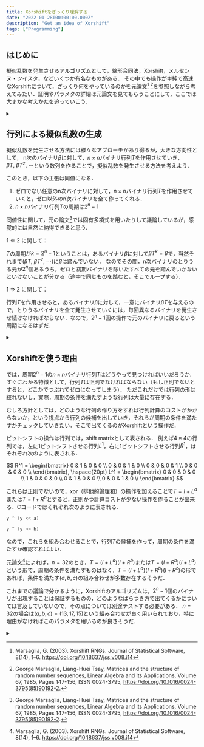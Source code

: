 ```yaml
---
title: Xorshiftをざっくり理解する
date: "2022-01-28T00:00:00.000Z"
description: "Get an idea of Xorshift"
tags: ["Programming"]
---
```


## はじめに

擬似乱数を発生させるアルゴリズムとして，線形合同法，Xorshift，メルセンヌ・ツイスタ，などいくつか有名なものがある．
その中でも操作が単純で高速なXorshiftについて，ざっくり何をやっているのかを元論文[^1] [^2]を参照しながら考えてみたい．証明やパラメタの詳細は元論文を見てもらうことにして，ここでは大まかな考えかたを追っていこう．

<details><summary></summary>
Es gibt mehrere Algorithmen, Pseudozufallszahlen zu generieren, z.B. Lineare Kongruenzgenratoren, Xorshift, Mersenne Twister und so weiter. 
In diesem Blogartikel disktirern wir über das Konzept des Xorshift Algorithms.
</details>

## 行列による擬似乱数の生成

擬似乱数を発生させる方法には様々なアプローチがあり得るが，大きな方向性として，
n次のバイナリ$\beta$に対して，$n \times n$バイナリ行列$T$を作用させていき，$\beta T,~\beta T^2,~\cdots$という数列を作ることで，擬似乱数を発生させる方法を考えよう．

このとき，以下の主張は同値になる．

1. ゼロでない任意のn次バイナリに対して，$n \times n$バイナリ行列$T$を作用させていくと，ゼロ以外のn次バイナリを全て作ってくれる．
2. $n \times n$バイナリ行列$T$の周期は$2^n-1$

同値性に関して，元の論文[^2]では固有多項式を用いたりして議論しているが，感覚的には自然に納得できると思う．

1 $\Leftarrow$ 2 に関して：

$T$の周期が$k = 2^n-1$ということは，あるバイナリ$\beta$に対して$\beta T^k= \beta$で，当然それまで($\beta T,~\beta T^2,~\cdots$)に$\beta$は踏んでいない．
なのでその間，n次バイナリのとりうる元が$2^n$個あるうち，ゼロと初期バイナリを除いたすべての元を踏んでいかないといけないことが分かる（途中で同じものを踏むと，そこでループする）．

1 $\Rightarrow$ 2 に関して：

行列$T$を作用させると，あるバイナリ$\beta$に対して，一意にバイナリ$\beta T$を与えるので，とりうるバイナリを全て発生させていくには，毎回異なるバイナリを発生させ続けなければならない．なので，$2^n-1$回の操作で元のバイナリに戻るという周期になるはずだ．

<details><summary></summary>
Jetzt denken wir über eine Methode nach, bei der wir eine binäre n×n Matrix auf eine n-th binäre Vektor anwenden und die Folge von binären Vektoren erstellen. 
Um möglichst viele untershiedliche Zahlen zu erzeugen, sollten wir eine Matrix wählen, deren Periode 2&#8319;&minus;1 ist.
</details>

## Xorshiftを使う理由

では，周期$2^n-1$の$n \times n$バイナリ行列$T$はどうやって見つければいいだろうか．
すぐにわかる特徴として，行列$T$は正則でなければならない（もし正則でないとすると，どこかでつぶれてゼロになってしまう）．
ただこれだけでは行列の形は絞れないし，実際，周期の条件を満たすような行列は大量に存在する．

むしろ方針としては，どのような行列の作り方をすれば行列計算のコストがかからないか，という視点から行列の候補を出していき，それらが周期の条件を満たすかチェックしていきたい．そこで出てくるのがXorshiftという操作だ．

ビットシフトの操作は行列では，shift matrixとして表される．
例えば$4 \times 4$の行列では，左に1ビットシフトさせる行列$L^1$，右に1ビットシフトさせる行列$R^1$，はそれぞれ次のように表される．

$$
R^1 = 
\begin{bmatrix}
0 & 1 & 0 & 0 \\
0 & 0 & 1 & 0 \\
0 & 0 & 0 & 1 \\
0 & 0 & 0 & 0 \\
\end{bmatrix}, 
\hspace{20pt}
L^1 = 
\begin{bmatrix}
0 & 0 & 0 & 0 \\
1 & 0 & 0 & 0 \\
0 & 1 & 0 & 0 \\
0 & 0 & 1 & 0 \\
\end{bmatrix}
$$

これらは正則でないので，xor（排他的論理和）の操作を加えることで$T=I+L^a$または$T=I+R^b$とすると，正則かつ計算コストが少ない操作を作ることが出来る．Cコードではそれぞれ次のように表される．

```c
y ^ (y << a)
```

```c
y ^ (y >> b)
```

なので，これらを組み合わせることで，行列$T$の候補を作って，周期の条件を満たすか確認すればよい．

元論文[^1]によれば，$n=32$のとき，$T=(I+L^a)(I+R^b)$または$T=(I+R^b)(I+L^a)$という形で，周期の条件を満たすものはなく，$T=(I+L^a)(I+R^b)(I+R^c)$の形であれば，条件を満たす$(a, b, c)$の組み合わせが多数存在するそうだ．

これまでの議論で分かるように，Xorshiftのアルゴリズムは，$2^n-1$個のバイナリが出現することは保証するものの，どのようなばらつき方で出てくるかについては言及していないので，その点については別途テストする必要がある．
$n=32$の場合は$(a,b,c) = (13,17,15)$という組み合わせが良く用いられており，特に理由がなければこのパラメタを用いるのが良さそうだ．

<details><summary></summary>
Nun die Frage ist, wie man eine Matrix mit einer Periode von 2&#8319;&minus;1 finden.
Eine notwendige Eigenschaft ist, dass die Matrix regelmäßig sein muss.
Das reicht jedoch nicht aus, um die Form der Matrix zu bestimmen.
Daher suchen wir zunächst nach Matrixoperation, die mit geringem Rechenaufwand durchgeführt werden kann. Und dann prüfen wir, ob diese Matrix die Periode-Anforderung erfüllt.
Für solche Matrixoperation ist xor-Shift ein guter Kandidat.
Bit-Shift Operation kann als eine Shift-Matrix beschrieben werden.
Da eine Shift-Matrix nicht regulär ist, führen wir eine zusätzliche xor-Operation durch. Auf diese Weise kann ein regulär Matrixoperation mit geringem Rechenaufwand erstellt werden.
Für n=32 ist es möglich, eine Matirx mit der Periode von 2&#8319;&minus;1 aus drei (oder mehr) xor-Shift Operationen zu erstellen, und normalerweise wird (a, b, c) = (13, 17, 15) verwendet.
</details>


[^1]: Marsaglia, G. (2003). Xorshift RNGs. Journal of Statistical Software, 8(14), 1–6. https://doi.org/10.18637/jss.v008.i14

[^2]: George Marsaglia, Liang-Huei Tsay, Matrices and the structure of random number sequences, Linear Algebra and its Applications, Volume 67, 1985, Pages 147-156, ISSN 0024-3795, https://doi.org/10.1016/0024-3795(85)90192-2.